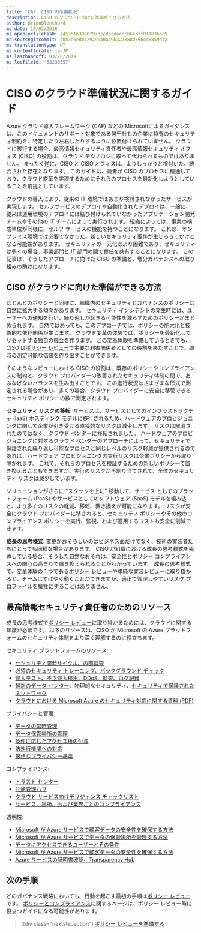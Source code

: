 ```yaml
---
title: 'CAF: CISO の準備状況'
description: CISO がクラウドに向けた準備ができる方法
author: BrianBlanchard
ms.date: 10/03/2018
ms.openlocfilehash: a4535163990797decdacdacdcb6a33f0118366e9
ms.sourcegitcommit: c053e6edb429299a0ad9b327888d596c48859d4a
ms.translationtype: HT
ms.contentlocale: ja-JP
ms.lasthandoff: 03/20/2019
ms.locfileid: "58238357"
---
```

# <a name="ciso-cloud-readiness-guide"></a>CISO のクラウド準備状況に関するガイド

Azure クラウド導入フレームワーク (CAF) などの Microsoftによるガイダンスは、このドキュメントのサポート対象である何千社もの企業に特有のセキュリティ制約を、特定したり左右したりするように位置付けられていません。 クラウドに移行する場合、最高情報セキュリティ責任者や最高情報セキュリティ オフィス (CISO) の役割は、クラウド テクノロジに取って代わられるものではありません。 まったく逆に、CISO と CISO オフィスは、よりしっかりと根付いた、統合された存在となります。 このガイドは、読者が CISO のプロセスに精通しており、クラウド変革を実現するためにそれらのプロセスを最新化しようとしていることを前提としています。

クラウドの導入により、従来の IT 環境ではあまり検討されなかったサービスが実現します。 セルフサービスのデプロイや自動化されたデプロイは、一般に、従来は運用環境のデプロイには結び付けられていなかったアプリケーション開発チームやその他の IT チームによって実行されます。 組織によっては、事業の構成単位が同様に、セルフ サービスの機能を持つことになります。 これは、オンプレミス環境では必要でなかった、新しいセキュリティ要件が生じるきっかけとなる可能性があります。 セキュリティの一元化はより困難であり、セキュリティは多くの場合、事業部門と IT 部門の間で責任を共有することになります。 この記事は、そうしたアプローチに向けた CISO の準備と、増分ガバナンスへの取り組みの助けになります。

## <a name="how-can-the-ciso-prepare-for-the-cloud"></a>CISO がクラウドに向けた準備ができる方法

ほとんどのポリシーと同様に、組織内のセキュリティとガバナンスのポリシーは自然に拡大する傾向があります。 セキュリティ インシデントの発生時には、ユーザーへの通知を行い、繰り返しが起きる可能性を減らすためのポリシーがまとめられます。 自然ではあっても、このアプローチでは、ポリシーの肥大化と技術的な依存関係が生じます。 クラウド変革の体験では、ポリシーを最新化してリセットする独自の機会を作ります。 どの変革体験を準備しているときでも、CISO は[ポリシー レビュー](./what-is-a-cloud-policy-review.md)で主要な利害関係者としての役割を果たすことで、即時の測定可能な価値を作り出すことができます。

そのようなレビューにおける CISO の役割は、既存のポリシーやコンプライアンスの制約と、クラウド プロバイダーの改善されたセキュリティ体制の間で、あぶなげないバランスを生み出すことです。 この進行状況はさまざまな形式で測定される場合があり、多くの場合、クラウド プロバイダーに安全に移管できるセキュリティ ポリシーの数で測定されます。

**セキュリティ リスクの移転**: サービスは、サービスとしてのインフラストラクチャ (IaaS) ホスティング モデルに移行されるため、ハードウェアのプロビジョニングに関して企業が引き受ける直接的なリスクは減少します。 リスクは解消されたのではなく、クラウド ベンダーに移転されました。 ハードウェアのプロビジョニングに対するクラウド ベンダーのアプローチによって、セキュリティで保護された繰り返し可能なプロセスと同じレベルのリスク軽減が提供されるのであれば、ハードウェア プロビジョニングの実行リスクは企業ポリシーから取り除かれます。 これで、それらのプロセスを検証するための新しいポリシーで置き換えることもできますが、実行のリスクが再割り当てされて、全体のセキュリティ リスクは減少しています。

ソリューションがさらに "スタックを上に" 移動して、サービス としてのプラットフォーム (PaaS) やサービスとしてのソフトウェア (SaaS) モデルを組み込と、より多くのリスクの軽減、移転、置き換えが可能になります。 リスクが安全にクラウド プロバイダーに移されると、セキュリティ ポリシーやその他のコンプライアンス ポリシーを実行、監視、および適用するコストも安全に削減できます。

**成長の思考様式**: 変更がおそろしいのはビジネス面だけでなく、技術の実装者たちにとっても同様な場合があります。 CISO が組織における成長の思考様式を先導している場合、そうした自然なおそれは、安全性とポリシー コンプライアンスへの関心の高まりで置き換えられることがわかっています。 成長の思考様式で、変革体験の 1 つである[ポリシー レビュー](./what-is-a-cloud-policy-review.md)や単純な実装レビューに取り掛かると、チームはすばやく動くことができますが、適正で管理しやすいリスク プロファイルを犠牲にすることはありません。

## <a name="resources-for-the-chief-information-security-officer"></a>最高情報セキュリティ責任者のためのリソース

成長の思考様式で[ポリシー レビュー](./what-is-a-cloud-policy-review.md)に取り掛かるためには、クラウドに関する知識が必須です。 以下のリソースは、CISO が Microsoft の Azure プラットフォームのセキュリティ体制をより深く理解するのに役立ちます。

セキュリティ プラットフォームのリソース: 

* [セキュリティ開発サイクル、内部監査](https://www.microsoft.com/sdl/)
* [必須のセキュリティ トレーニング、バックグラウンド チェック](https://downloads.cloudsecurityalliance.org/star/self-assessment/StandardResponsetoRequestforInformationWindowsAzureSecurityPrivacy.docx)
* [侵入テスト、不正侵入検出、DDoS、監査、ログ記録](https://www.microsoft.com/trustcenter/Security/AuditingAndLogging)
* [最新のデータ センター](https://www.microsoft.com/cloud-platform/global-datacenters)、物理的なセキュリティ、[セキュリティで保護されたネットワーク](/azure/security/security-network-overview)
* [クラウドにおける Microsoft Azure のセキュリティ対応に関する資料 (PDF)](https://aka.ms/SecurityResponsePaper)

プライバシーと管理: 

* [データの常時管理](https://www.microsoft.com/trustcenter/Privacy/You-own-your-data)
* [データ保管場所の管理](https://www.microsoft.com/trustcenter/Privacy/Where-your-data-is-located)
* [条件に応じたアクセス権の付与](https://www.microsoft.com/trustcenter/Privacy/Who-can-access-your-data-and-on-what-terms)
* [法執行機関への対応](https://www.microsoft.com/trustcenter/Privacy/Responding-to-govt-agency-requests-for-customer-data)
* [厳格なプライバシー基準](https://www.microsoft.com/TrustCenter/Privacy/We-set-and-adhere-to-stringent-standards)

コンプライアンス: 

* [トラスト センター](https://www.microsoft.com/trustcenter/default.aspx)
* [共通管理ハブ](https://www.microsoft.com/trustcenter/Common-Controls-Hub)
* [クラウド サービス向けデリジェンス チェックリスト](https://www.microsoft.com/trustcenter/Compliance/Due-Diligence-Checklist)
* [サービス、場所、および業界ごとのコンプライアンス](https://www.microsoft.com/trustcenter/Compliance/default.aspx)

透明性: 

* [Microsoft が Azure サービスで顧客データの安全性を確保する方法](https://www.microsoft.com/trustcenter/Transparency/default.aspx)
* [Microsoft が Azure サービスでデータの保管場所を管理する方法](https://azuredatacentermap.azurewebsites.net/)
* [データにアクセスできるユーザーとその条件](https://www.microsoft.com/trustcenter/Privacy/Who-can-access-your-data-and-on-what-terms)
* [Microsoft が Azure サービスで顧客データの安全性を確保する方法](https://www.microsoft.com/trustcenter/Transparency/default.aspx)
* [Azure サービスの証明書確認、Transparency Hub](https://www.microsoft.com/trustcenter/Compliance/default.aspx)

## <a name="next-steps"></a>次の手順

どのガバナンス戦略においても、行動を起こす最初の手順は[ポリシー レビュー](./what-is-a-cloud-policy-review.md)です。 [ポリシーとコンプライアンス](./overview.md)に関するページは、ポリシー レビュー時に役立つガイドになる可能性があります。

> [!div class="nextstepaction"]
> [ポリシー レビューを準備する](./what-is-a-cloud-policy-review.md)